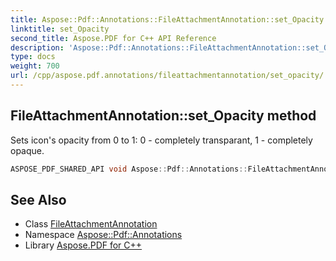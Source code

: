 ```yaml
---
title: Aspose::Pdf::Annotations::FileAttachmentAnnotation::set_Opacity method
linktitle: set_Opacity
second_title: Aspose.PDF for C++ API Reference
description: 'Aspose::Pdf::Annotations::FileAttachmentAnnotation::set_Opacity method. Sets icon''s opacity from 0 to 1: 0 - completely transparant, 1 - completely opaque in C++.'
type: docs
weight: 700
url: /cpp/aspose.pdf.annotations/fileattachmentannotation/set_opacity/
---
```

## FileAttachmentAnnotation::set_Opacity method


Sets icon's opacity from 0 to 1: 0 - completely transparant, 1 - completely opaque.

```cpp
ASPOSE_PDF_SHARED_API void Aspose::Pdf::Annotations::FileAttachmentAnnotation::set_Opacity(double value)
```

## See Also

* Class [FileAttachmentAnnotation](../)
* Namespace [Aspose::Pdf::Annotations](../../)
* Library [Aspose.PDF for C++](../../../)
